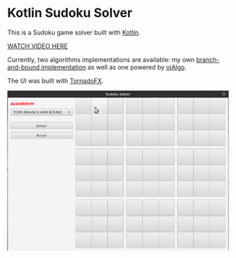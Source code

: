 # Kotlin Sudoku Solver

This is a Sudoku game solver built with [Kotlin](https://kotlinlang.org/).

[WATCH VIDEO HERE](https://youtu.be/F6RiAN1A8n0)

Currently, two algorithms implementations are available: my own [branch-and-bound implementation](https://en.wikipedia.org/wiki/Branch_and_bound) as well as one powered by [ojAlgo](https://github.com/optimatika/ojAlgo).

The UI was built with [TornadoFX](https://github.com/edvin/tornadofx).

![](demo.gif)
